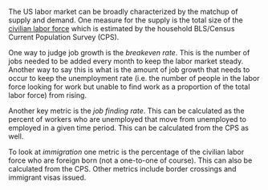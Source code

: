 The US labor market can be broadly characterized by the matchup of supply and demand. One measure for the supply is the total size of the [civilian labor force](https://fred.stlouisfed.org/series/CLF16OV)
which is estimated by the household BLS/Census Current Population Survey (CPS).

One way to judge job growth is the _breakeven rate_. This is the number of jobs needed to be added every month to keep the labor market steady. Another way to say this is what is the
amount of job growth that needs to occur to keep the unemployment rate (i.e. the number of people in the labor force looking for work but unable to find work as a proportion of the 
total labor force) from rising.

Another key metric is the _job finding rate_. This can be calculated as the percent of workers who are unemployed that move from unemployed to employed in a given time period. 
This can be calculated from the CPS as well.

To look at _immigration_ one metric is the percentage of the civilian labor force  who are foreign born (not a one-to-one of course). This can also be calculated from the CPS. 
Other metrics include border crossings and immigrant visas issued.

